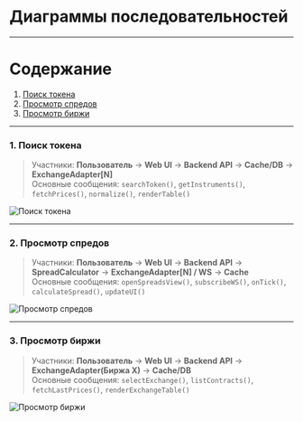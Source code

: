 # Диаграммы последовательностей

---

# Содержание
1. [Поиск токена](#1)
2. [Просмотр спредов](#2)
3. [Просмотр биржи](#3)

---

### 1. Поиск токена <a name="1"></a>

> Участники: **Пользователь** → **Web UI** → **Backend API** → **Cache/DB** → **ExchangeAdapter[N]**  
> Основные сообщения: `searchToken()`, `getInstruments()`, `fetchPrices()`, `normalize()`, `renderTable()`

![Поиск токена](sequence/Sequence_SearchToken.png)

---

### 2. Просмотр спредов <a name="2"></a>

> Участники: **Пользователь** → **Web UI** → **Backend API** → **SpreadCalculator** → **ExchangeAdapter[N] / WS** → **Cache**  
> Основные сообщения: `openSpreadsView()`, `subscribeWS()`, `onTick()`, `calculateSpread()`, `updateUI()`

![Просмотр спредов](sequence/Sequence_ViewSpreads.png)

---

### 3. Просмотр биржи <a name="3"></a>

> Участники: **Пользователь** → **Web UI** → **Backend API** → **ExchangeAdapter(Биржа X)** → **Cache/DB**  
> Основные сообщения: `selectExchange()`, `listContracts()`, `fetchLastPrices()`, `renderExchangeTable()`

![Просмотр биржи](sequence/Sequence_ViewExchange.png)
